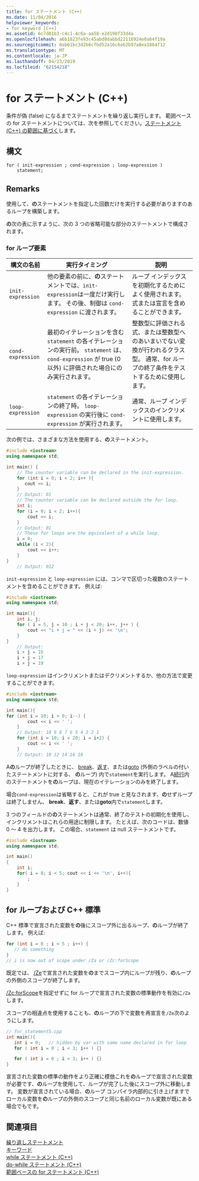```yaml
---
title: for ステートメント (C++)
ms.date: 11/04/2016
helpviewer_keywords:
- for keyword [C++]
ms.assetid: 6c7d01b3-c4c1-4c6a-aa58-e2d198f33d4a
ms.openlocfilehash: a6b1823fe93c45abd8dabbd22116924e0a64f19a
ms.sourcegitcommit: 0ab61bc3d2b6cfbd52a16c6ab2b97a8ea1864f12
ms.translationtype: MT
ms.contentlocale: ja-JP
ms.lasthandoff: 04/23/2019
ms.locfileid: "62154218"
---
```

# <a name="for-statement-c"></a>for ステートメント (C++)

条件が偽 (false) になるまでステートメントを繰り返し実行します。 範囲ベースの for ステートメントについては、次を参照してください。[ステートメント (C++) の範囲に基づく](../cpp/range-based-for-statement-cpp.md)します。

## <a name="syntax"></a>構文

```
for ( init-expression ; cond-expression ; loop-expression )
    statement;
```

## <a name="remarks"></a>Remarks

使用して、**の**ステートメントを指定した回数だけを実行する必要がありますのあるループを構築します。

**の**次の表に示すように、次の 3 つの省略可能な部分のステートメントで構成されます。

### <a name="for-loop-elements"></a>for ループ要素

|構文の名前|実行タイミング|説明|
|-----------------|-------------------|-----------------|
|`init-expression`|他の要素の前に、**の**ステートメントでは、`init-expression`は一度だけ実行します。 その後、制御は `cond-expression` に渡されます。|ループ インデックスを初期化するためによく使用されます。 式または宣言を含めることができます。|
|`cond-expression`|最初のイテレーションを含む `statement` の各イテレーションの実行前。 `statement` は、`cond-expression` が true (0 以外) に評価された場合にのみ実行されます。|整数型に評価される式、または整数型へのあいまいでない変換が行われるクラス型。 通常、for ループの終了条件をテストするために使用します。|
|`loop-expression`|`statement` の各イテレーションの終了時。 `loop-expression` の実行後に `cond-expression` が実行されます。|通常、ループ インデックスのインクリメントに使用します。|

次の例では、さまざまな方法を使用する、**の**ステートメント。

```cpp
#include <iostream>
using namespace std;

int main() {
    // The counter variable can be declared in the init-expression.
    for (int i = 0; i < 2; i++ ){
       cout << i;
    }
    // Output: 01
    // The counter variable can be declared outside the for loop.
    int i;
    for (i = 0; i < 2; i++){
        cout << i;
    }
    // Output: 01
    // These for loops are the equivalent of a while loop.
    i = 0;
    while (i < 2){
        cout << i++;
    }
}
    // Output: 012
```

`init-expression` と `loop-expression` には、コンマで区切った複数のステートメントを含めることができます。 例えば:

```cpp
#include <iostream>
using namespace std;

int main(){
    int i, j;
    for ( i = 5, j = 10 ; i + j < 20; i++, j++ ) {
        cout << "i + j = " << (i + j) << '\n';
    }
}
    // Output:
    i + j = 15
    i + j = 17
    i + j = 19
```

`loop-expression` はインクリメントまたはデクリメントするか、他の方法で変更することができます。

```cpp
#include <iostream>
using namespace std;

int main(){
for (int i = 10; i > 0; i--) {
        cout << i << ' ';
    }
    // Output: 10 9 8 7 6 5 4 3 2 1
    for (int i = 10; i < 20; i = i+2) {
        cout << i << ' ';
    }
    // Output: 10 12 14 16 18
```

A**の**ループが終了したときに、 [break](../cpp/break-statement-cpp.md)、[返す](../cpp/return-statement-cpp.md)、または[goto](../cpp/goto-statement-cpp.md) (外側のラベルの付いたステートメントに対する、 **の**ループ) 内で`statement`を実行します。 A[続行](../cpp/continue-statement-cpp.md)内のステートメントを**の**ループは、現在のイテレーションのみを終了します。

場合`cond-expression`は省略すると、これが true と見なされます、**の**せずループは終了しません、 **break**、**返す**、または**goto**内で`statement`します。

3 つのフィールドの**の**ステートメントは通常、終了のテストの初期化を使用し、インクリメントはこれらの用途に制限します。 たとえば、次のコードは、数値 0 ～ 4 を出力します。 この場合、`statement` は null ステートメントです。

```cpp
#include <iostream>
using namespace std;

int main()
{
    int i;
    for( i = 0; i < 5; cout << i << '\n', i++){
        ;
    }
}
```

## <a name="for-loops-and-the-c-standard"></a>for ループおよび C++ 標準

C++ 標準で宣言された変数を**の**後にスコープ外に出るループ、**の**ループが終了します。 例えば:

```cpp
for (int i = 0 ; i < 5 ; i++) {
   // do something
}
// i is now out of scope under /Za or /Zc:forScope
```

既定では、 [/Ze](../build/reference/za-ze-disable-language-extensions.md)で宣言された変数を**の**までスコープ内にループが残り、**の**ループの外側のスコープが終了します。

[/Zc:forScope](../build/reference/zc-forscope-force-conformance-in-for-loop-scope.md)を指定せずに for ループで宣言された変数の標準動作を有効に`/Za`します。

スコープの相違点を使用することも、**の**ループの下で変数を再宣言を`/Ze`次のようにします。

```cpp
// for_statement5.cpp
int main(){
   int i = 0;   // hidden by var with same name declared in for loop
   for ( int i = 0 ; i < 3; i++ ) {}

   for ( int i = 0 ; i < 3; i++ ) {}
}
```

宣言された変数の標準の動作をより正確に模倣これを**の**ループで宣言された変数が必要です、**の**ループを使用して、ループが完了した後にスコープ外に移動します。 変数が宣言されている場合、**の**ループ コンパイラ内部的に引き上げますでローカル変数を**の**ループの外側のスコープと同じ名前のローカル変数が既にある場合でもです。

## <a name="see-also"></a>関連項目

[繰り返しステートメント](../cpp/iteration-statements-cpp.md)<br/>
[キーワード](../cpp/keywords-cpp.md)<br/>
[while ステートメント (C++)](../cpp/while-statement-cpp.md)<br/>
[do-while ステートメント (C++)](../cpp/do-while-statement-cpp.md)<br/>
[範囲ベースの for ステートメント (C++)](../cpp/range-based-for-statement-cpp.md)
